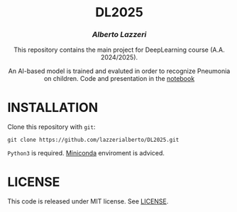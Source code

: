 <div align="center">

# DL2025
### *Alberto Lazzeri*

This repository contains the main project for DeepLearning course (A.A. 2024/2025).

An AI-based model is trained and evaluted in order to recognize Pneumonia on children. Code and presentation in the [notebook](./project.ipynb)

</div>

# INSTALLATION
Clone this repository with `git`:

```shell
git clone https://github.com/lazzerialberto/DL2025.git
```

`Python3` is required. [Miniconda](https://www.anaconda.com/docs/getting-started/miniconda/install) enviroment is adviced.

# LICENSE
This code is released under MIT license. See [LICENSE](./LICENSE).